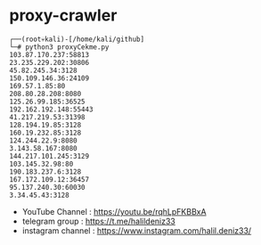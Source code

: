 # proxy-crawler



```
┌──(root💀kali)-[/home/kali/github]
└─# python3 proxyCekme.py 
103.87.170.237:58813
23.235.229.202:30806
45.82.245.34:3128
150.109.146.36:24109
169.57.1.85:80
208.80.28.208:8080
125.26.99.185:36525
192.162.192.148:55443
41.217.219.53:31398
128.194.19.85:3128
160.19.232.85:3128
124.244.22.9:8080
3.143.58.167:8080
144.217.101.245:3129
103.145.32.98:80
190.183.237.6:3128
167.172.109.12:36457
95.137.240.30:60030
3.34.45.43:3128
```

- YouTube Channel   : https://youtu.be/rqhLpFKBBxA
- telegram group    : https://t.me/halildeniz33
- instagram channel : https://www.instagram.com/halil.deniz33/ 
